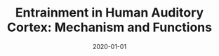 ---
title: "Entrainment in Human Auditory Cortex: Mechanism and Functions"
collection: publications
permalink: /publication/2020_entrainment-in-human-auditory-cortex:-mechanism-an
date: 2020-01-01
year: 2020
venue: 'The Senses'
authors: 'Poeppel D &amp; Teng X'
number: '35'
citation: 'Poeppel D &amp; Teng X (2020). Entrainment in Human Auditory Cortex: Mechanism and Functions. In: The Senses.'
category: 'chapter'
editor: 'B Fritzsch (ed.)'
---